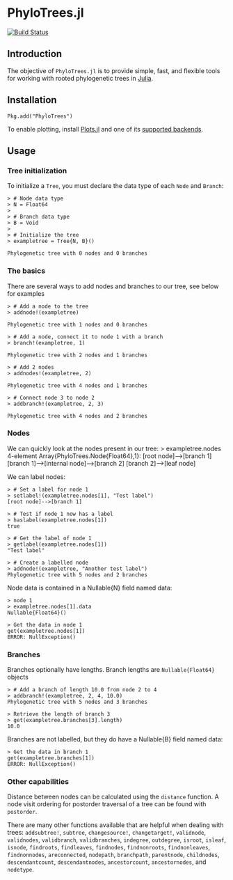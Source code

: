 # PhyloTrees.jl

[![Build Status](https://travis-ci.org/jangevaare/PhyloTrees.jl.svg?branch=master)](https://travis-ci.org/jangevaare/PhyloTrees.jl)

## Introduction

The objective of `PhyloTrees.jl` is to provide simple, fast, and flexible tools for working with rooted phylogenetic trees in [Julia](http://julialang.org).

## Installation
    Pkg.add("PhyloTrees")

To enable plotting, install [Plots.jl](https://github.com/tbreloff/Plots.jl) and one of its [supported backends](http://plots.readthedocs.io/en/latest/backends/).

## Usage

### Tree initialization
To initialize a `Tree`, you must declare the data type of each `Node` and `Branch`:

    > # Node data type
    > N = Float64
    >
    > # Branch data type
    > B = Void
    >
    > # Initialize the tree
    > exampletree = Tree{N, B}()

    Phylogenetic tree with 0 nodes and 0 branches

### The basics
There are several ways to add nodes and branches to our tree, see below for examples

    > # Add a node to the tree
    > addnode!(exampletree)

    Phylogenetic tree with 1 nodes and 0 branches

    > # Add a node, connect it to node 1 with a branch
    > branch!(exampletree, 1)

    Phylogenetic tree with 2 nodes and 1 branches

    > # Add 2 nodes
    > addnodes!(exampletree, 2)

    Phylogenetic tree with 4 nodes and 1 branches

    > # Connect node 3 to node 2
    > addbranch!(exampletree, 2, 3)

    Phylogenetic tree with 4 nodes and 2 branches

### Nodes

We can quickly look at the nodes present in our tree:
    > exampletree.nodes
    4-element Array{PhyloTrees.Node{Float64},1}:
    [root node]-->[branch 1]                                                               
    [branch 1]-->[internal node]-->[branch 2]
    [branch 2]-->[leaf node]                                                                    

We can label nodes:

    > # Set a label for node 1
    > setlabel!(exampletree.nodes[1], "Test label")
    [root node]-->[branch 1]

    > # Test if node 1 now has a label
    > haslabel(exampletree.nodes[1])
    true

    > # Get the label of node 1
    > getlabel(exampletree.nodes[1])
    "Test label"

    > # Create a labelled node
    > addnode!(exampletree, "Another test label")
    Phylogenetic tree with 5 nodes and 2 branches

Node data is contained in a Nullable{N} field named data:

    > node 1
    > exampletree.nodes[1].data
    Nullable{Float64}()

    > Get the data in node 1
    get(exampletree.nodes[1])
    ERROR: NullException()     

### Branches

Branches optionally have lengths. Branch lengths are `Nullable{Float64}` objects

    > # Add a branch of length 10.0 from node 2 to 4
    > addbranch!(exampletree, 2, 4, 10.0)
    Phylogenetic tree with 5 nodes and 3 branches

    > Retrieve the length of branch 3
    > get(exampletree.branches[3].length)
    10.0

Branches are not labelled, but they do have a Nullable{B} field named data:

    > Get the data in branch 1
    get(exampletree.branches[1])
    ERROR: NullException()

### Other capabilities

Distance between nodes can be calculated using the `distance` function. A node visit ordering for postorder traversal of a tree can be found with `postorder`.

There are many other functions available that are helpful when dealing with trees:
`addsubtree!`,
`subtree`,
`changesource!`,
`changetarget!`,
`validnode`,
`validnodes`,
`validbranch`,
`validbranches`,
`indegree`,
`outdegree`,
`isroot`,
`isleaf`,
`isnode`,
`findroots`,
`findleaves`,
`findnodes`,
`findnonroots`,
`findnonleaves`,
`findnonnodes`,
`areconnected`,
`nodepath`,
`branchpath`,
`parentnode`,
`childnodes`,
`descendantcount`,
`descendantnodes`,
`ancestorcount`,
`ancestornodes`, and
`nodetype`.
